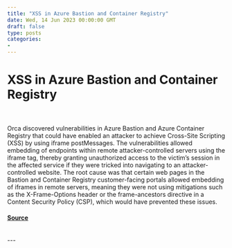 ```yaml
---
title: "XSS in Azure Bastion and Container Registry"
date: Wed, 14 Jun 2023 00:00:00 GMT
draft: false
type: posts
categories: 
- 
---
```

# XSS in Azure Bastion and Container Registry

<br/>

<br/>
Orca discovered vulnerabilities in Azure Bastion and Azure Container Registry that could have enabled an attacker to achieve Cross-Site Scripting (XSS) by using iframe postMessages. The vulnerabilities allowed embedding of endpoints within remote attacker-controlled servers using the iframe tag, thereby granting unauthorized access to the victim’s session in the affected service if they were tricked into navigating to an attacker-controlled website. The root cause was that certain web pages in the Bastion and Container Registry customer-facing portals allowed embedding of iframes in remote servers, meaning they were not using mitigations such as the X-Frame-Options header or the frame-ancestors directive in a Content Security Policy (CSP), which would have prevented these issues.

#### [Source](https://www.cloudvulndb.org/bastion-container-reg-xss)

<br/>
---
